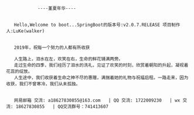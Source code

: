                 ----堇夏年华----
                
                
       Hello,Welcome to boot...SpringBoot的版本号:v2.0.7.RELEASE 项目制作人:LuKe(walker)


       2019年，祝每一个努力的人都有所收获

       人生路上，泪水在左，欢笑在右，生命的鲜花铺满两旁。
       走过生命的四季，我们经历了泪水的洗礼，见证了欢笑的时刻，欣赏着朝阳的升起，凝视着花蕊的绽放。
       人生途中，我们收获着生命之神不尽的惠赠，满揣着她的礼物与祝福启程。一路走来，因为收获，我们不曾寒冷，我们从未孤独。

       
       网易邮箱 交流: a18627830855@163.com   | QQ 交流: 1722009230   | wx 交流: 18627830855   | QQ交流群号：741413607